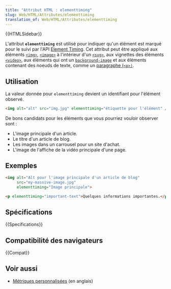 ```yaml
---
title: "Attribut HTML : elementtiming"
slug: Web/HTML/Attributes/elementtiming
translation_of: Web/HTML/Attributes/elementtiming
---
```


{{HTMLSidebar}}

L'attribut **`elementtiming`** est utilisé pour indiquer qu'un élément est marqué pour le suivi par l'API [Element Timing](/fr/docs/Web/API/Element_timing_API). Cet attribut peut être appliqué aux éléments [`<img>`](/fr/docs/Web/HTML/Element/Img), [`<image>`](/fr/docs/Web/SVG/Element/image) à l'intérieur d'un [`<svg>`](/fr/docs/Web/SVG/Element/svg), aux vignettes des éléments [`<video>`](/fr/docs/Web/HTML/Element/video), aux éléments qui ont un [`background-image`](/fr/docs/Web/CSS/background-image) et aux éléments contenant des noeuds de texte, comme un [paragraphe (`<p>)`](/fr/docs/Web/HTML/Element/p).

## Utilisation

La valeur donnée pour `elementtiming` devient un identifiant pour l'élément observé.

```html
<img alt="alt" src="img.jpg" elementtiming="étiquette pour l'élément" />
```

De bons candidats pour les éléments que vous pourriez vouloir observer sont :

- L'image principale d'un article.
- Le titre d'un article de blog.
- Les images dans un carrousel pour un site d'achat.
- L'image de l'affiche de la vidéo principale d'une page.

## Exemples

```html
<img alt="Alt pour l'image principale d'un article de blog"
     src="my-massive-image.jpg"
     elementtiming="Image principale">

<p elementtiming="important-text">Quelques informations importantes.</p">
```

## Spécifications

{{Specifications}}

## Compatibilité des navigateurs

{{Compat}}

## Voir aussi

- [Métriques personnalisées](https://web.dev/custom-metrics/) (en anglais)

